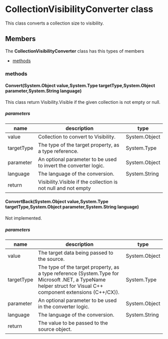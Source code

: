 
# CollectionVisibilityConverter class

This class converts a collection size to visibility.

## Members

The **CollectionVisibilityConverter** class has this types of members

* [methods](#methods)

### methods

#### Convert(System.Object value,System.Type targetType,System.Object parameter,System.String language)

This class return Visibility.Visible if the given collection is not empty or null.

##### parameters



| name | description | type || --- | --- | --- || value | Collection to convert to Visibility. | System.Object || targetType | The type of the target property, as a type reference. | System.Type || parameter | An optional parameter to be used to invert the converter logic. | System.Object || language | The language of the conversion. | System.String || return |Visibility.Visible if the collection is not null and not empty |
#### ConvertBack(System.Object value,System.Type targetType,System.Object parameter,System.String language)

Not implemented.

##### parameters



| name | description | type || --- | --- | --- || value | The target data being passed to the source. | System.Object || targetType | The type of the target property, as a type reference (System.Type for Microsoft .NET, a TypeName helper struct for Visual C++ component extensions (C++/CX)). | System.Type || parameter | An optional parameter to be used in the converter logic. | System.Object || language | The language of the conversion. | System.String || return |The value to be passed to the source object. |